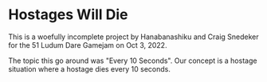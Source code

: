 # Hostages Will Die

This is a woefully incomplete project by Hanabanashiku and Craig Snedeker for the 51 Ludum Dare Gamejam on Oct 3, 2022.

The topic this go around was "Every 10 Seconds". Our concept is a hostage situation where a hostage dies every 10 seconds.
